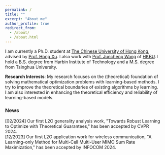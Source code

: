 ```yaml
---
permalink: /
title: ""
excerpt: "About me"
author_profile: true
redirect_from: 
  - /about/
  - /about.html
---
```



I am currently a Ph.D. student at [The Chinese University of Hong Kong](https://www.cuhk.edu.hk/english/index.html), advised by [Prof. Hong Xu](https://henryhxu.github.io/). I also work with [Prof. Juncheng Wang](https://www.juncheng-wang.com/) of [HKBU](https://www.hkbu.edu.hk/). I hold a B.S. degree from Harbin Institute of Technology and a M.S. degree from Tsinghua University.

**Research Interests**: My research focuses on the (theoretical) foundation of solving mathematical optimization problems with learning-based methods. I try to improve the theoretical boundaries of existing algorithms by learning. I am also interested in enhancing the theoretical efficiency and reliability of learning-based models.

### News
[02/2024] Our first L2O generality analysis work, "Towards Robust Learning to Optimize with Theoretical Guarantees," has been accepted by CVPR 2024. <br>
[12/2023] Our first L2O application work for wireless communication, "A Learning-only Method for Multi-Cell Multi-User MIMO Sum Rate Maximization," has been accepted by INFOCOM 2024.
